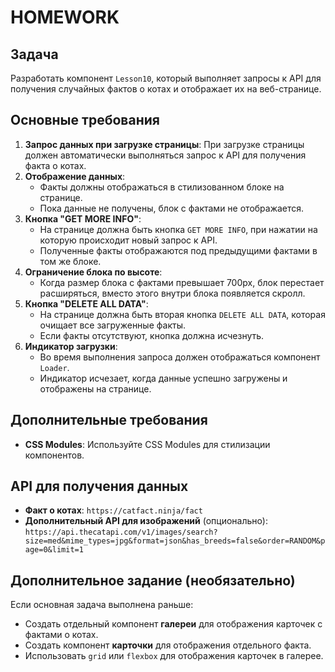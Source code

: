 # HOMEWORK

## Задача
Разработать компонент `Lesson10`, который выполняет запросы к API для получения случайных фактов о котах и отображает их на веб-странице.

## Основные требования
1. **Запрос данных при загрузке страницы**: При загрузке страницы должен автоматически выполняться запрос к API для получения факта о котах.
2. **Отображение данных**:
   - Факты должны отображаться в стилизованном блоке на странице.
   - Пока данные не получены, блок с фактами не отображается.
3. **Кнопка "GET MORE INFO"**:
   - На странице должна быть кнопка `GET MORE INFO`, при нажатии на которую происходит новый запрос к API.
   - Полученные факты отображаются под предыдущими фактами в том же блоке.
4. **Ограничение блока по высоте**:
   - Когда размер блока с фактами превышает 700px, блок перестает расширяться, вместо этого внутри блока появляется скролл.
5. **Кнопка "DELETE ALL DATA"**:
   - На странице должна быть вторая кнопка `DELETE ALL DATA`, которая очищает все загруженные факты.
   - Если факты отсутствуют, кнопка должна исчезнуть.
6. **Индикатор загрузки**:
   - Во время выполнения запроса должен отображаться компонент `Loader`.
   - Индикатор исчезает, когда данные успешно загружены и отображены на странице.

## Дополнительные требования
- **CSS Modules**: Используйте CSS Modules для стилизации компонентов.

## API для получения данных
- **Факт о котах**: `https://catfact.ninja/fact`
- **Дополнительный API для изображений** (опционально): `https://api.thecatapi.com/v1/images/search?size=med&mime_types=jpg&format=json&has_breeds=false&order=RANDOM&page=0&limit=1`

## Дополнительное задание (необязательно)
Если основная задача выполнена раньше:
- Создать отдельный компонент **галереи** для отображения карточек с фактами о котах.
- Создать компонент **карточки** для отображения отдельного факта.
- Использовать `grid` или `flexbox` для отображения карточек в галерее.





